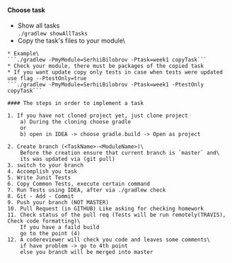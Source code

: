 #### Choose task
* Show all tasks\
```./gradlew showAllTasks```
* Copy the task's files to your module\
``````
* Example\
```./gradlew -PmyModule=SerhiiBilobrov -Ptask=week1 copyTask```
* Check your module, there must be packages of the copied task
* If you want update copy only tests in case when tests were updated use flag --PtestOnly=true
```./gradlew -PmyModule=SerhiiBilobrov -Ptask=week1 -PtestOnly copyTask```

#### The steps in order to implement a task
 
1. If you have not cloned project yet, just clone project
	a) During the cloning choose gradle
	or
	b) open in IDEA -> choose gradle.build -> Open as project
	
2. Create branch (<TaskName>-<ModuleName>)\
    Before the creation ensure that current branch is `master` and\
    its was updated via (git pull)
3. switch to your branch
4. Accomplish you task
5. Write Junit Tests
6. Copy Common Tests, execute certain command
7. Run Tests using IDEA, after via ./gradlew check
8. Git - Add - Commit
9. Push your branch (NOT MASTER)
10. Pull Request (in GITHUB) Like asking for checking homework
11. Check status of the pull req (Tests will be run remotely(TRAVIS), Check code formatting)\
	If you have a faild build 
	go to the point (4)
12. A codereviewer will check you code and leaves some comments\
	if have problem -> go to 4th point
	else you branch will be merged into master



